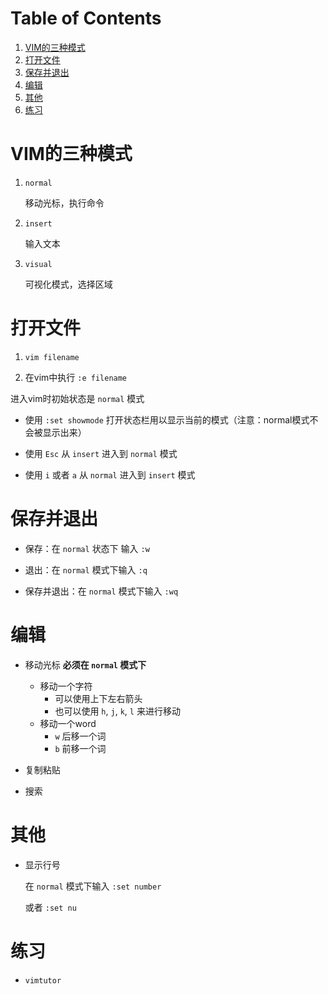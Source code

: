 
# Table of Contents

1.  [VIM的三种模式](#org95dcdad)
2.  [打开文件](#orgffc3e6f)
3.  [保存并退出](#orgd0d38e8)
4.  [编辑](#org038968f)
5.  [其他](#org6dfd8f1)
6.  [练习](#orgac63ba4)


<a id="org95dcdad"></a>

# VIM的三种模式

1.  `normal`
    
    移动光标，执行命令

2.  `insert`
    
    输入文本

3.  `visual`
    
    可视化模式，选择区域


<a id="orgffc3e6f"></a>

# 打开文件

1.  `vim filename`

2.  在vim中执行 `:e filename`

进入vim时初始状态是 `normal` 模式

-   使用 `:set showmode` 打开状态栏用以显示当前的模式（注意：normal模式不会被显示出来）

-   使用 `Esc` 从 `insert` 进入到 `normal` 模式

-   使用 `i` 或者 `a` 从 `normal` 进入到 `insert` 模式


<a id="orgd0d38e8"></a>

# 保存并退出

-   保存：在 `normal` 状态下 输入 `:w`

-   退出：在 `normal` 模式下输入 `:q`

-   保存并退出：在 `normal` 模式下输入 `:wq`


<a id="org038968f"></a>

# 编辑

-   移动光标 ****必须在 `normal` 模式下****
    -   移动一个字符
        -   可以使用上下左右箭头
        -   也可以使用 `h`, `j`, `k`, `l` 来进行移动
    -   移动一个word
        -   `w` 后移一个词
        -   `b` 前移一个词

-   复制粘贴
-   搜索


<a id="org6dfd8f1"></a>

# 其他

-   显示行号
    
    在 `normal` 模式下输入 `:set number`
    
    或者 `:set nu`


<a id="orgac63ba4"></a>

# 练习

-   `vimtutor`

